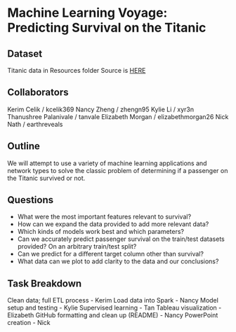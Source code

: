 # Machine Learning Voyage: Predicting Survival on the Titanic
## Dataset
Titanic data in Resources folder
Source is [HERE](https://www.kaggle.com/competitions/titanic)

## Collaborators
Kerim Celik / kcelik369
Nancy Zheng / zhengn95
Kylie Li / xyr3n
Thanushree Palanivale / tanvale
Elizabeth Morgan / elizabethmorgan26
Nick Nath / earthreveals

## Outline
We will attempt to use a variety of machine learning applications and network types to solve the classic problem of determining if a passenger on the Titanic survived or not.

## Questions
- What were the most important features relevant to survival?
- How can we expand the data provided to add more relevant data?
- Which kinds of models work best and which parameters?
- Can we accurately predict passenger survival on the train/test datasets provided? On an arbitrary train/test split?
- Can we predict for a different target column other than survival?
- What data can we plot to add clarity to the data and our conclusions?

## Task Breakdown
Clean data; full ETL process - Kerim
Load data into Spark - Nancy
Model setup and testing - Kylie
Supervised learning - Tan
Tableau visualization - Elizabeth
GitHub formatting and clean up (README) - Nancy
PowerPoint creation - Nick